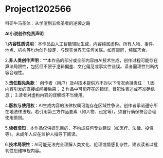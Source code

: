 # Project1202566
科研牛马圣体：从学渣到五修圣者的逆袭之路

**AI小说创作免责声明**

1.**内容性质说明**：本作品由人工智能辅助生成，内容纯属虚构。所有人物、事件、地点、机构等均为创作设定，与现实世界无任何关联。如有雷同，纯属巧合。

2.**非人类创作声明**：**本作品的部分或全部内容由AI技术生成，创作过程可能存在算法局限性，包括但不限于逻辑偏差、文化偏见或事实性错误。读者需理性判断内容合理性。

3.**责任豁免条款**：
创作者（用户）及AI技术提供方不对以下情况承担责任：
            1.因内容引发的直接或间接后果；
            2.作品中可能存在的错误、冒犯性表述或不准确信息；
            3.读者对虚构内容的误解或不当使用。
            
4.**版权与使用权**：AI生成内容的法律权属可能存在区域性争议。创作者承诺遵守所在地法律法规，若引用第三方作品要素（如人物、设定等），须自行确保符合合理使用原则。

5.**读者须知**：本作品仅供娱乐目的，不构成任何专业建议（如医疗、法律、投资等）。未成年人应在监护人指导下阅读。

6.**技术局限性**：AI可能无法完全理解人类文化、伦理或情感复杂性，建议读者以批判性思维审视内容。
